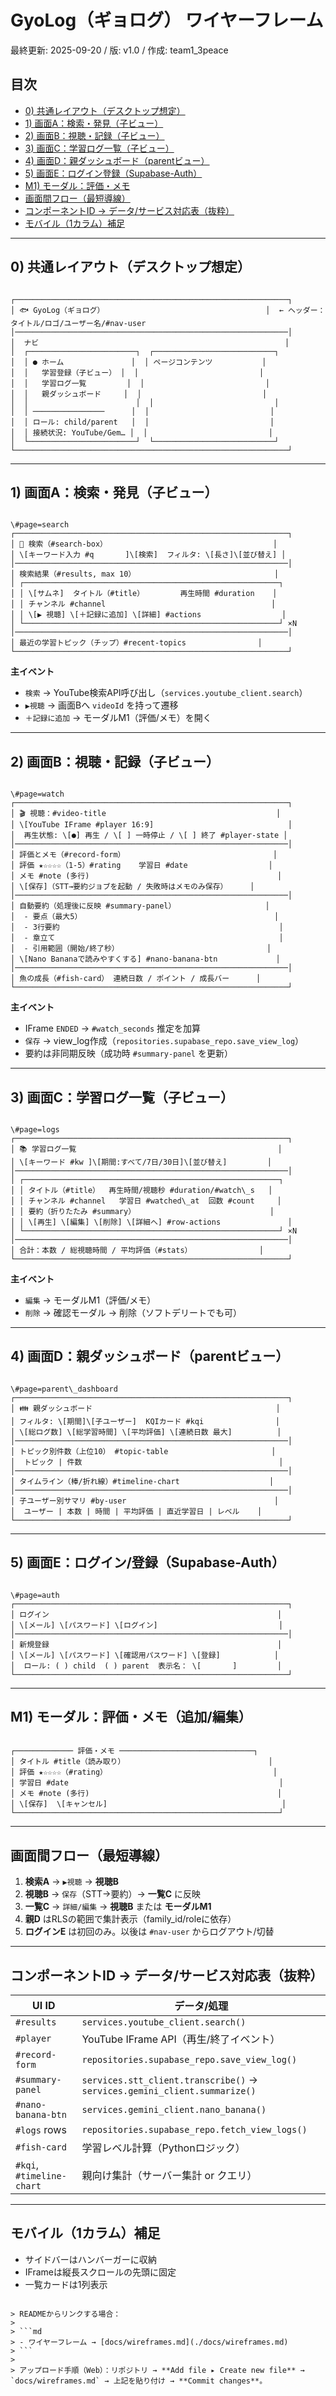 # GyoLog（ギョログ） ワイヤーフレーム
最終更新: 2025-09-20 / 版: v1.0 / 作成: team1_3peace

## 目次
- [0) 共通レイアウト（デスクトップ想定）](#0-共通レイアウトデスクトップ想定)
- [1) 画面A：検索・発見（子ビュー）](#1-画面a検索発見子ビュー)
- [2) 画面B：視聴・記録（子ビュー）](#2-画面b視聴記録子ビュー)
- [3) 画面C：学習ログ一覧（子ビュー）](#3-画面c学習ログ一覧子ビュー)
- [4) 画面D：親ダッシュボード（parentビュー）](#4-画面d親ダッシュボードparentビュー)
- [5) 画面E：ログイン登録（Supabase-Auth）](#5-画面eログイン登録supabase-auth)
- [M1) モーダル：評価・メモ](#m1-モーダル評価メモ)
- [画面間フロー（最短導線）](#画面間フロー最短導線)
- [コンポーネントID → データ/サービス対応表（抜粋）](#コンポーネントid--データサービス対応表抜粋)
- [モバイル（1カラム）補足](#モバイル1カラム補足)

---

## 0) 共通レイアウト（デスクトップ想定）

```

┌─────────────────────────────────────────────────────────────┐
│ 🐟 GyoLog（ギョログ）                                    │  ← ヘッダー：タイトル/ロゴ/ユーザー名/#nav-user
│─────────────────────────────────────────────────────────────│
│  ナビ                                                       │
│  ┌────────────────────────┐  ┌───────────────────────────┐
│  │ ● ホーム               │  │ ページコンテンツ           │
│  │   学習登録（子ビュー） │  │                           │
│  │   学習ログ一覧         │  │                           │
│  │   親ダッシュボード     │  │                           │
│  │                        │  │                           │
│  │ ────────────────      │  │                           │
│  │ ロール: child/parent   │  │                           │
│  │ 接続状況: YouTube/Gem… │  │                           │
│  └────────────────────────┘  └───────────────────────────┘
└─────────────────────────────────────────────────────────────┘

```

---

## 1) 画面A：検索・発見（子ビュー）

```

\#page=search
┌─────────────────────────────────────────────────────────────┐
│ 🔎 検索（#search-box）                                     │
│ \[キーワード入力 #q       ]\[検索]  フィルタ: \[長さ]\[並び替え] │
│─────────────────────────────────────────────────────────────│
│ 検索結果（#results, max 10）                               │
│ ┌─────────────────────────────────────────────────────────┐
│ │ \[サムネ]  タイトル（#title）        再生時間 #duration    │
│ │ チャンネル #channel                                     │
│ │ \[▶ 視聴] \[＋記録に追加] \[詳細] #actions                  │
│ └─────────────────────────────────────────────────────────┘ ×N
│─────────────────────────────────────────────────────────────│
│ 最近の学習トピック（チップ）#recent-topics                │
└─────────────────────────────────────────────────────────────┘

```

**主イベント**
- `検索` → YouTube検索API呼び出し（`services.youtube_client.search`）
- `▶視聴` → 画面Bへ `videoId` を持って遷移
- `＋記録に追加` → モーダルM1（評価/メモ）を開く

---

## 2) 画面B：視聴・記録（子ビュー）

```

\#page=watch
┌─────────────────────────────────────────────────────────────┐
│ 🎬 視聴：#video-title                                      │
│ \[YouTube IFrame #player 16:9]                              │
│  再生状態: \[●] 再生 / \[ ] 一時停止 / \[ ] 終了 #player-state │
│─────────────────────────────────────────────────────────────│
│ 評価とメモ（#record-form）                                 │
│ 評価 ★☆☆☆☆（1-5）#rating    学習日 #date                  │
│ メモ #note (多行)                                          │
│ \[保存]（STT→要約ジョブを起動 / 失敗時はメモのみ保存）     │
│─────────────────────────────────────────────────────────────│
│ 自動要約（処理後に反映 #summary-panel）                    │
│  - 要点（最大5）                                           │
│  - 3行要約                                                 │
│  - 章立て                                                  │
│  - 引用範囲（開始/終了秒）                                 │
│ \[Nano Bananaで読みやすくする] #nano-banana-btn             │
│─────────────────────────────────────────────────────────────│
│ 魚の成長（#fish-card） 連続日数 / ポイント / 成長バー      │
└─────────────────────────────────────────────────────────────┘

```

**主イベント**
- IFrame `ENDED` → `#watch_seconds` 推定を加算
- `保存` → view_log作成（`repositories.supabase_repo.save_view_log`）
- 要約は非同期反映（成功時 `#summary-panel` を更新）

---

## 3) 画面C：学習ログ一覧（子ビュー）

```

\#page=logs
┌─────────────────────────────────────────────────────────────┐
│ 📚 学習ログ一覧                                             │
│ \[キーワード #kw ]\[期間:すべて/7日/30日]\[並び替え]         │
│─────────────────────────────────────────────────────────────│
│ ┌─────────────────────────────────────────────────────────┐
│ │ タイトル（#title）  再生時間/視聴秒 #duration/#watch\_s   │
│ │ チャンネル #channel   学習日 #watched\_at  回数 #count     │
│ │ 要約（折りたたみ #summary）                              │
│ │ \[再生] \[編集] \[削除] \[詳細へ] #row-actions               │
│ └─────────────────────────────────────────────────────────┘ ×N
│─────────────────────────────────────────────────────────────│
│ 合計：本数 / 総視聴時間 / 平均評価（#stats）               │
└─────────────────────────────────────────────────────────────┘

```

**主イベント**
- `編集` → モーダルM1（評価/メモ）
- `削除` → 確認モーダル → 削除（ソフトデリートでも可）

---

## 4) 画面D：親ダッシュボード（parentビュー）

```

\#page=parent\_dashboard
┌─────────────────────────────────────────────────────────────┐
│ 👪 親ダッシュボード                                         │
│ フィルタ: \[期間]\[子ユーザー]  KQIカード #kqi                │
│ \[総ログ数] \[総学習時間] \[平均評価] \[連続日数 最大]          │
│─────────────────────────────────────────────────────────────│
│ トピック別件数（上位10） #topic-table                       │
│  トピック | 件数                                            │
│─────────────────────────────────────────────────────────────│
│ タイムライン（棒/折れ線）#timeline-chart                    │
│─────────────────────────────────────────────────────────────│
│ 子ユーザー別サマリ #by-user                                 │
│  ユーザー | 本数 | 時間 | 平均評価 | 直近学習日 | レベル    │
└─────────────────────────────────────────────────────────────┘

```

---

## 5) 画面E：ログイン/登録（Supabase-Auth）

```

\#page=auth
┌─────────────────────────────────────────────────────────────┐
│ ログイン                                                   │
│ \[メール] \[パスワード] \[ログイン]                           │
│─────────────────────────────────────────────────────────────│
│ 新規登録                                                   │
│ \[メール] \[パスワード] \[確認用パスワード] \[登録]            │
│  ロール: ( ) child  ( ) parent  表示名： \[       ]         │
└─────────────────────────────────────────────────────────────┘

```

---

## M1) モーダル：評価・メモ（追加/編集）

```

┌───────────── 評価・メモ ──────────────────────────────┐
│ タイトル #title（読み取り）                                │
│ 評価 ★☆☆☆☆（#rating）                                     │
│ 学習日 #date                                               │
│ メモ #note (多行)                                          │
│ \[保存]  \[キャンセル]                                       │
└───────────────────────────────────────────────────────────┘

```

---

## 画面間フロー（最短導線）

1. **検索A** → `▶視聴` → **視聴B**
2. **視聴B** → `保存`（STT→要約）→ **一覧C** に反映
3. **一覧C** → `詳細/編集` → **視聴B** または **モーダルM1**
4. **親D** はRLSの範囲で集計表示（family_id/roleに依存）
5. **ログインE** は初回のみ。以後は `#nav-user` からログアウト/切替

---

## コンポーネントID → データ/サービス対応表（抜粋）

| UI ID                     | データ/処理                                                                    |
|--------------------------|-------------------------------------------------------------------------------|
| `#results`               | `services.youtube_client.search()`                                           |
| `#player`                | YouTube IFrame API（再生/終了イベント）                                      |
| `#record-form`           | `repositories.supabase_repo.save_view_log()`                                 |
| `#summary-panel`         | `services.stt_client.transcribe()` → `services.gemini_client.summarize()`    |
| `#nano-banana-btn`       | `services.gemini_client.nano_banana()`                                       |
| `#logs` rows             | `repositories.supabase_repo.fetch_view_logs()`                               |
| `#fish-card`             | 学習レベル計算（Pythonロジック）                                             |
| `#kqi`, `#timeline-chart`| 親向け集計（サーバー集計 or クエリ）                                         |

---

## モバイル（1カラム）補足
- サイドバーはハンバーガーに収納
- IFrameは縦長スクロールの先頭に固定
- 一覧カードは1列表示
```

> READMEからリンクする場合：
>
> ```md
> - ワイヤーフレーム → [docs/wireframes.md](./docs/wireframes.md)
> ```
>
> アップロード手順（Web）：リポジトリ → **Add file ▸ Create new file** → `docs/wireframes.md` → 上記を貼り付け → **Commit changes**。

